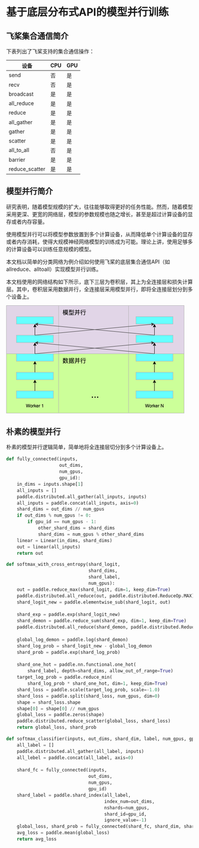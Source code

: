 # 基于底层分布式API的模型并行训练

## 飞桨集合通信简介

下表列出了飞桨支持的集合通信操作：

| 设备           | CPU  | GPU  |
| -------------- | ---- | ---- |
| send           | 否   | 是   |
| recv           | 否   | 是   |
| broadcast      | 是   | 是   |
| all_reduce     | 是   | 是   |
| reduce         | 是   | 是   |
| all_gather     | 是   | 是   |
| gather         | 是   | 是   |
| scatter        | 是   | 是   |
| all_to_all     | 否   | 是   |
| barrier        | 是   | 是   |
| reduce_scatter | 是   | 是   |



## 模型并行简介

研究表明，随着模型规模的扩大，往往能够取得更好的任务性能。然而，随着模型采用更深、更宽的网络层，模型的参数规模也随之增长，甚至是超过计算设备的显存或者内存容量。

使用模型并行可以将模型参数放置到多个计算设备，从而降低单个计算设备的显存或者内存消耗，使得大规模神经网络模型的训练成为可能。理论上讲，使用足够多的计算设备可以训练任意规模的模型。

本文档以简单的分类网络为例介绍如何使用飞桨的底层集合通信API（如allreduce、alltoall）实现模型并行训练。

本文档使用的网络结构如下所示，底下三层为卷积层，其上为全连接层和损失计算层。其中，卷积层采用数据并行，全连接层采用模型并行，即将全连接层划分到多个设备上。



![示例模型](img/model_parallel_1.png)



## 朴素的模型并行

朴素的模型并行逻辑简单，简单地将全连接层切分到多个计算设备上。

```python
def fully_connected(inputs,
                    out_dims,
                    num_gpus,
                    gpu_id):
    in_dims = inputs.shape[1]
    all_inputs = []
    paddle.distributed.all_gather(all_inputs, inputs)
    all_inputs = paddle.concat(all_inputs, axis=0)
    shard_dims = out_dims // num_gpus
    if out_dims % num_gpus != 0:
        if gpu_id == num_gpus - 1:
            other_shard_dims = shard_dims
            shard_dims = num_gpus % other_shard_dims
    linear = Linear(in_dims, shard_dims)
    out = linear(all_inputs)
    return out
```

```python
def softmax_with_cross_entropy(shard_logit,
                               shard_dims,
                               shard_label,
                               num_gpus):
    out = paddle.reduce_max(shard_logit, dim=1, keep_dim=True)
    paddle.distributed.all_reduce(out, paddle.distributed.ReduceOp.MAX)
    shard_logit_new = paddle.elementwise_sub(shard_logit, out)
    
    shard_exp = paddle.exp(shard_logit_new)
    shard_demon = paddle.reduce_sum(shard_exp, dim=1, keep_dim=True)
    paddle.distributed.all_reduce(shard_demon, paddle.distributed.ReduceOp.SUM)
    
    global_log_demon = paddle.log(shard_demon)
    shard_log_prob = shard_logit_new - global_log_demon
    shard_prob = paddle.exp(shard_log_prob)
    
    shard_one_hot = paddle.nn.functional.one_hot(
        shard_label, depth=shard_dims, allow_out_of_range=True)
    target_log_prob = paddle.reduce_min(
        shard_log_prob * shard_one_hot, dim=1, keep_dim=True)
    shard_loss = paddle.scale(target_log_prob, scale=-1.0)
    shard_loss = paddle.split(shard_loss, num_gpus, dim=0)
    shape = shard_loss.shape
    shape[0] = shape[0] // num_gpus
    global_loss = paddle.zeros(shape)
    paddle.distributed.reduce_scatter(global_loss, shard_loss)
    return global_loss, shard_prob
```

```python
def softmax_classifier(inputs, out_dims, shard_dim, label, num_gpus, gpu_id):
    all_label = []
    paddle.distributed.all_gather(all_label, inputs)
    all_lebel = paddle.concat(all_label, axis=0)
    
    shard_fc = fully_connected(inputs,
                               out_dims,
                               num_gpus,
                               gpu_id)
    shard_label = paddle.shard_index(all_label,
                                     index_num=out_dims,
                                     nshards=num_gpus,
                                     shard_id=gpu_id,
                                     ignore_value=-1)
    global_loss, shard_prob = fully_connected(shard_fc, shard_dim, shard_label)
    avg_loss = paddle.mean(global_loss)
    return avg_loss
```

